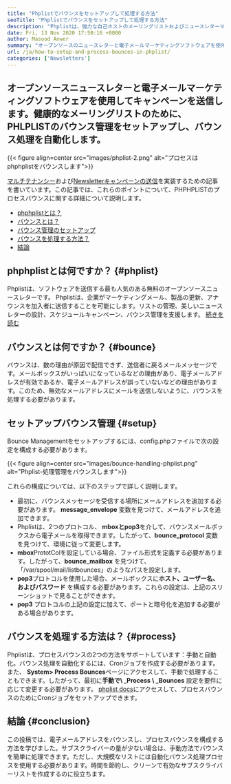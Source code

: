 ```yaml
---
title: "Phplistでバウンスをセットアップして処理する方法" 
seoTitle: "Phplistでバウンスをセットアップして処理する方法" 
description: "Phplistは、強力な自己ホストのメーリングリストおよびニュースレターマネージャーです。これは、企業がニュースレターキャンペーンを送信し、プロセスを簡単に跳ね返すのに役立ちます。" 
date: Fri, 13 Nov 2020 17:50:16 +0000
author: Masood Anwer
summary: "オープンソースのニュースレターと電子メールマーケティングソフトウェアを使用してキャンペーンを送信します。健康的なメーリングリストのために、PHLPLISTのバウンス管理をセットアップし、バウンス処理を自動化します。" 
url: /ja/how-to-setup-and-process-bounces-in-phplist/
categories: ['Newsletters']
---
```


## オープンソースニュースレターと電子メールマーケティングソフトウェアを使用してキャンペーンを送信します。健康的なメーリングリストのために、PHLPLISTのバウンス管理をセットアップし、バウンス処理を自動化します。

{{< figure align=center src="images/phplist-2.png" alt="プロセスはphphplistをバウンスします">}}

[マルチテナンシー][1]および[Newsletterキャンペーンの送信][2]を実装するための記事を書いています。この記事では、これらのポイントについて、PHPHPLISTのプロセスバウンスに関する詳細について説明します。
  * [phphplistとは？][3]
  * [バウンスとは？][4]
  * [バウンス管理のセットアップ][5]
  * [バウンスを処理する方法？][6]
  * [結論][7]

## phphplistとは何ですか？ {#phplist}

Phplistは、ソフトウェアを送信する最も人気のある無料のオープンソースニュースレターです。 Phplistは、企業がマーケティングメール、製品の更新、アナウンスを加入者に送信することを可能にします。リストの管理、美しいニュースレターの設計、スケジュールキャンペーン、バウンス管理を支援します。 [続きを読む][8]

## バウンスとは何ですか？ {#bounce}

バウンスは、数の理由が原因で配信できず、送信者に戻るメールメッセージです。メールボックスがいっぱいになっているなどの理由があり、電子メールアドレスが有効であるか、電子メールアドレスが誤っていないなどの理由があります。このため、無効なメールアドレスにメールを送信しないように、バウンスを処理する必要があります。

## セットアップバウンス管理 {#setup}

Bounce Managementをセットアップするには、config.phpファイルで次の設定を構成する必要があります。

{{< figure align=center src="images/bounce-handling-phplist.png" alt="Phplist-処理管理をバウンスします">}}

これらの構成については、以下のステップで詳しく説明します。
* 最初に、バウンスメッセージを受信する場所にメールアドレスを追加する必要があります。 **message_envelope** 変数を見つけて、メールアドレスを追加できます。
* Phplistは、2つのプロトコル、 **mboxとpop3**を介して、バウンスメールボックスから電子メールを取得できます。したがって、**bounce_protocol** 変数を見つけて、環境に従って変更します。
* **mbox**PrototColを設定している場合、ファイル形式を定義する必要があります。したがって、**bounce_mailbox** を見つけて、「/var/spool/mail/listbounces」のようなパスを設定します。
* **pop3**プロトコルを使用した場合、メールボックスに**ホスト、ユーザー名、およびパスワード** を構成する必要があります。これらの設定は、上記のスリーンショットで見ることができます。
* **pop3** プロトコルの上記の設定に加えて、ポートと暗号化を追加する必要がある場合があります。

## バウンスを処理する方法は？ {#process}

Phplistは、プロセスバウンスの2つの方法をサポートしています：手動と自動化。バウンス処理を自動化するには、Cronジョブを作成する必要があります。また、 **System> Process Bounces**ページにアクセスして、手動で処理することもできます。したがって、最初に**手動で\ _Process \ _Bounces** 設定を要件に応じて変更する必要があります。 [phplist docs][9]にアクセスして、プロセスバウンスのためにCronジョブをセットアップできます。

## 結論 {#conclusion}

この投稿では、電子メールアドレスをバウンスし、プロセスバウンスを構成する方法を学びました。サブスクライバーの量が少ない場合は、手動方法でバウンスを簡単に処理できます。ただし、大規模なリストには自動化バウンス処理プロセスを使用する必要があります。時間を節約し、クリーンで有効なサブスクライバーリストを作成するのに役立ちます。



[1]: https://blog.containerize.com/newsletter/how-to-implement-multi-tenancy-in-phplist/
[2]: https://blog.containerize.com/newsletter/how-to-create-and-send-newsletter-using-phplist/
[3]: #phplist
[4]: #bounce
[5]: #setup
[6]: #process
[7]: #conclusion
[8]: https://products.containerize.com/newsletter/phplist
[9]: https://www.phplist.org/manual/books/phplist-manual/page/setting-up-your-cron
